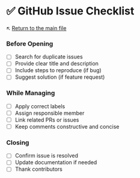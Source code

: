 # ✅ GitHub Issue Checklist

↖️ [Return to the main file](../README.md)

### Before Opening
- [ ] Search for duplicate issues
- [ ] Provide clear title and description
- [ ] Include steps to reproduce (if bug)
- [ ] Suggest solution (if feature request)

### While Managing
- [ ] Apply correct labels
- [ ] Assign responsible member
- [ ] Link related PRs or issues
- [ ] Keep comments constructive and concise

### Closing
- [ ] Confirm issue is resolved
- [ ] Update documentation if needed
- [ ] Thank contributors
